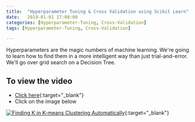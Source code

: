 ```yaml
---
title:  "Hyperparameter Tuning & Cross Validation using Scikit Learn"
date:   2019-01-01 17:00:00
categories: [Hyperparameter-Tuning, Cross-Validation]
tags: [Hyperparameter-Tuning, Cross-Validation]

---
```


Hyperparameters are the magic numbers of machine learning. We're going to learn how to find them in a more intelligent way than just trial-and-error. We'll go over grid search on a Decision Tree.


## To view the video
* [Click here](https://youtu.be/jY2v4q3TPbs){:target="_blank"}
* Click on the image below

[![Finding K in K-means Clustering Automatically](http://img.youtube.com/vi/jY2v4q3TPbs/0.jpg)](http://www.youtube.com/watch?v=jY2v4q3TPbs){:target="_blank"}